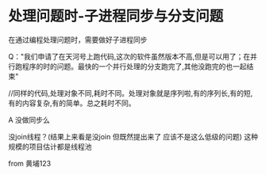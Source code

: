 # 处理问题时-子进程同步与分支问题


在通过编程处理问题时，需要做好子进程同步


Q："我们申请了在天河号上跑代码,这次的软件虽然版本不高,但是可以用了；在并行跑程序的时的问题。最快的一个并行处理的分支跑完了,其他没跑完的也一起结束"

//同样的代码,处理对象不同,耗时不同。处理对象就是序列啦,有的序列长,有的短,有的内容复杂,有的简单。总之耗时不同。


A
 没做同步么

 没join线程？(结果上来看是没join 但既然提出来了 应该不是这么低级的问题)
 这种规模的项目估计都是线程池



from 黄埔123